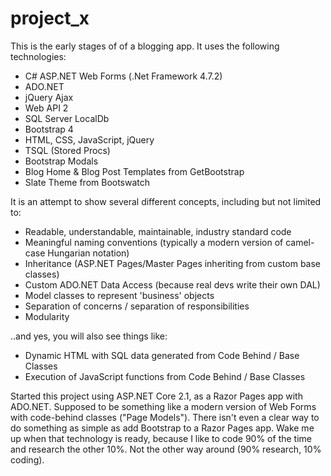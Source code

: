 # project_x

This is the early stages of of a blogging app. It uses the following technologies:

- C# ASP.NET Web Forms (.Net Framework 4.7.2)
- ADO.NET
- jQuery Ajax
- Web API 2
- SQL Server LocalDb
- Bootstrap 4
- HTML, CSS, JavaScript, jQuery
- TSQL (Stored Procs)
- Bootstrap Modals
- Blog Home & Blog Post Templates from GetBootstrap
- Slate Theme from Bootswatch

It is an attempt to show several different concepts, including but not limited to:

- Readable, understandable, maintainable, industry standard code
- Meaningful naming conventions (typically a modern version of camel-case Hungarian notation)
- Inheritance (ASP.NET Pages/Master Pages inheriting from custom base classes)
- Custom ADO.NET Data Access (because real devs write their own DAL)
- Model classes to represent 'business' objects
- Separation of concerns / separation of responsibilities
- Modularity

..and yes, you will also see things like:

- Dynamic HTML with SQL data generated from Code Behind / Base Classes
- Execution of JavaScript functions from Code Behind /  Base Classes

Started this project using ASP.NET Core 2.1, as a Razor Pages app with ADO.NET. Supposed to be something like a modern version of Web Forms with code-behind classes ("Page Models"). There isn't even a clear way to do something as simple as add Bootstrap to a Razor Pages app. Wake me up when that technology is ready, because I like to code 90% of the time and research the other 10%. Not the other way around (90% research, 10% coding).






